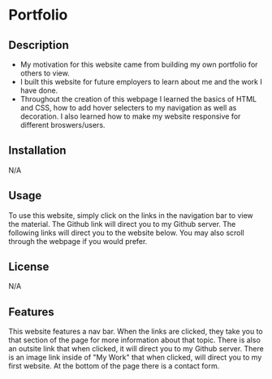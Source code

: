 # Portfolio

## Description

- My motivation for this website came from building my own portfolio for others to view.
- I built this website for future employers to learn about me and the work I have done.
- Throughout the creation of this webpage I learned the basics of HTML and CSS, how to add hover selecters to my navigation as well as decoration. I also learned how to make my website responsive for different broswers/users.

## Installation 
N/A

## Usage

To use this website, simply click on the links in the navigation bar to view the material. The Github link will direct you to my Github server. The following links will direct you to the website below. You may also scroll through the webpage if you would prefer.


## License

N/A

## Features

This website features a nav bar. When the links are clicked, they take you to that section of the page for more information about that topic. There is also an outsite link that when clicked, it will direct you to my Github server. There is an image link inside of "My Work" that when clicked, will direct you to my first website. At the bottom of the page there is a contact form.
